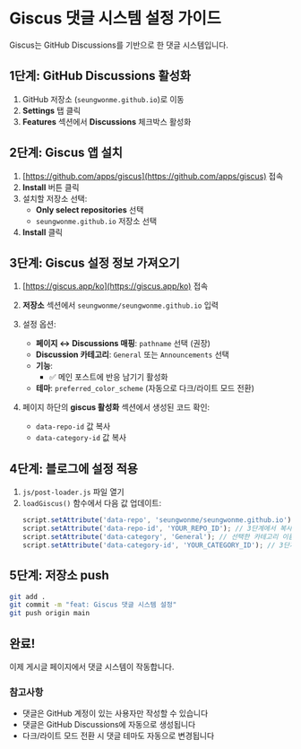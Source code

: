 # Giscus 댓글 시스템 설정 가이드

Giscus는 GitHub Discussions를 기반으로 한 댓글 시스템입니다.

## 1단계: GitHub Discussions 활성화

1. GitHub 저장소 (`seungwonme.github.io`)로 이동
2. **Settings** 탭 클릭
3. **Features** 섹션에서 **Discussions** 체크박스 활성화

## 2단계: Giscus 앱 설치

1. [https://github.com/apps/giscus](https://github.com/apps/giscus) 접속
2. **Install** 버튼 클릭
3. 설치할 저장소 선택:
   - **Only select repositories** 선택
   - `seungwonme.github.io` 저장소 선택
4. **Install** 클릭

## 3단계: Giscus 설정 정보 가져오기

1. [https://giscus.app/ko](https://giscus.app/ko) 접속
2. **저장소** 섹션에서 `seungwonme/seungwonme.github.io` 입력
3. 설정 옵션:
   - **페이지 ↔️ Discussions 매핑**: `pathname` 선택 (권장)
   - **Discussion 카테고리**: `General` 또는 `Announcements` 선택
   - **기능**:
     - ✅ 메인 포스트에 반응 남기기 활성화
   - **테마**: `preferred_color_scheme` (자동으로 다크/라이트 모드 전환)

4. 페이지 하단의 **giscus 활성화** 섹션에서 생성된 코드 확인:
   - `data-repo-id` 값 복사
   - `data-category-id` 값 복사

## 4단계: 블로그에 설정 적용

1. `js/post-loader.js` 파일 열기
2. `loadGiscus()` 함수에서 다음 값 업데이트:
   ```javascript
   script.setAttribute('data-repo', 'seungwonme/seungwonme.github.io');
   script.setAttribute('data-repo-id', 'YOUR_REPO_ID'); // 3단계에서 복사한 값으로 변경
   script.setAttribute('data-category', 'General'); // 선택한 카테고리 이름
   script.setAttribute('data-category-id', 'YOUR_CATEGORY_ID'); // 3단계에서 복사한 값으로 변경
   ```

## 5단계: 저장소 push

```bash
git add .
git commit -m "feat: Giscus 댓글 시스템 설정"
git push origin main
```

## 완료!

이제 게시글 페이지에서 댓글 시스템이 작동합니다.

### 참고사항

- 댓글은 GitHub 계정이 있는 사용자만 작성할 수 있습니다
- 댓글은 GitHub Discussions에 자동으로 생성됩니다
- 다크/라이트 모드 전환 시 댓글 테마도 자동으로 변경됩니다